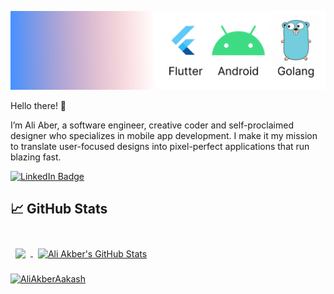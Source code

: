 ![Ali Akber's Github Banner](cover.png)

Hello there! 👋

I’m Ali Aber, a software engineer, creative coder and self-proclaimed designer who specializes in mobile app development. I make it my mission to translate user-focused designs into pixel-perfect  applications that run blazing fast.

[![LinkedIn Badge](https://img.shields.io/badge/LinkedIn-Profile-informational?style=flat&logo=linkedin&logoColor=white&color=0D76A8)](https://www.linkedin.com/in/ali-akber-247820139/)

## &#x1f4c8; GitHub Stats

<br>

<a href="https://github.com/braydoncoyer">
  <img align="center" style="margin:0.5rem" src="https://github-readme-stats.vercel.app/api/top-langs/?username=braydoncoyer&hide=html,css&title_color=ffffff&text_color=c9cacc&icon_color=4AB197&bg_color=1A2B34" />
</a>

<a href="https://github.com/AliAkberAakash">
  <img align="center" style="margin:0.5rem" src="https://github-readme-stats.vercel.app/api?username=AliAkberAakash&show_icons=true&line_height=27&count_private=true&title_color=ffffff&text_color=c9cacc&icon_color=4AB097&bg_color=1A2B34" alt="Ali Akber's GitHub Stats" />

<p><img align="center" src="https://github-readme-streak-stats.herokuapp.com/?user=AliAkberAakash&" alt="AliAkberAakash"/></p>
